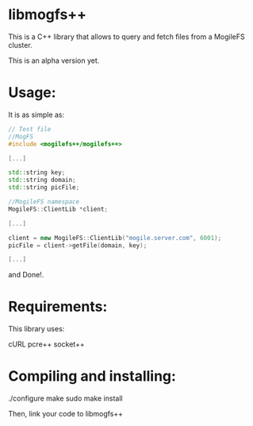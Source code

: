 libmogfs++
==================================

This is a C++ library that allows to query and fetch files from 
a MogileFS cluster. 

This is an alpha version yet.

Usage:
==================================

It is as simple as:

```cpp
// Test file
//MogFS
#include <mogilefs++/mogilefs++>

[...]

std::string key;
std::string domain;
std::string picFile;

//MogileFS namespace
MogileFS::ClientLib *client;

[...]

client = new MogileFS::ClientLib("mogile.server.com", 6001);
picFile = client->getFile(domain, key);

[...]
```

and Done!.

Requirements:
==================================

This library uses:

cURL
pcre++
socket++

Compiling and installing:
==================================

./configure
make
sudo make install

Then, link your code to libmogfs++
